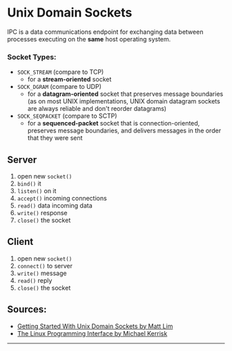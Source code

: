 # Unix Domain Sockets

IPC is a data communications endpoint for exchanging data between processes executing on the **same** host operating system.

### Socket Types:

-   `SOCK_STREAM` (compare to TCP) 
    - for a **stream-oriented** socket
-   `SOCK_DGRAM` (compare to UDP) 
    - for a **datagram-oriented** socket that preserves message boundaries (as on most UNIX implementations, UNIX domain datagram sockets are always reliable and don't reorder datagrams)
-   `SOCK_SEQPACKET` (compare to SCTP) 
    - for a **sequenced-packet** socket that is connection-oriented, preserves message boundaries, and delivers messages in the order that they were sent

## Server

1.  open new `socket()`
2.  `bind()` it
3.  `listen()` on it
4.  `accept()` incoming connections
5.  `read()` data incoming data
6.  `write()` response
7.  `close()` the socket

## Client

1.  open new `socket()`
2.  `connect()` to server
3.  `write()` message
4.  `read()` reply
5.  `close()` the socket


## Sources:

-   [Getting Started With Unix Domain Sockets by Matt Lim](https://medium.com/swlh/getting-started-with-unix-domain-sockets-4472c0db4eb1)
-   [The Linux Programming Interface by Michael Kerrisk](https://www.man7.org/tlpi/)



---

